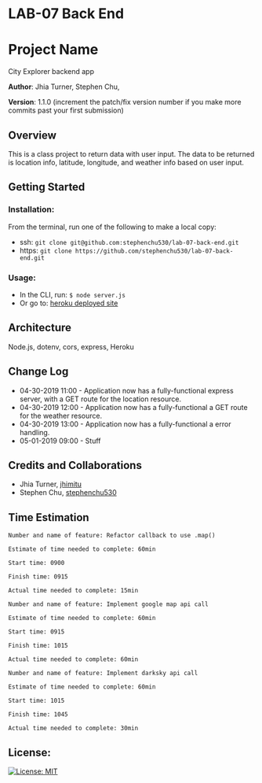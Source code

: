 # LAB-07 Back End

# Project Name

City Explorer backend app

**Author**: Jhia Turner, Stephen Chu,

**Version**: 1.1.0 (increment the patch/fix version number if you make more commits past your first submission)

## Overview
This is a class project to return data with user input. The data to be returned is location info, latitude, longitude, and weather info based on user input.

## Getting Started

### Installation:
From the terminal, run one of the following to make a local copy:
* ssh: `git clone git@github.com:stephenchu530/lab-07-back-end.git`
* https: `git clone https://github.com/stephenchu530/lab-07-back-end.git`

### Usage:
* In the CLI, run: `$ node server.js`
* Or go to: [heroku deployed site](https://glacial-eyrie-10319.herokuapp.com/)


## Architecture
  Node.js, dotenv, cors, express, Heroku

## Change Log

* 04-30-2019 11:00 - Application now has a fully-functional express server, with a GET route for the location resource.
* 04-30-2019 12:00 - Application now has a fully-functional a GET route for the weather resource.
* 04-30-2019 13:00 - Application now has a fully-functional a error handling.
* 05-01-2019 09:00 - Stuff


## Credits and Collaborations
* Jhia Turner, [jhimitu](https://github.com/jhimitu)
* Stephen Chu, [stephenchu530](https://github.com/stephenchu530)

## Time Estimation
```
Number and name of feature: Refactor callback to use .map()

Estimate of time needed to complete: 60min

Start time: 0900

Finish time: 0915

Actual time needed to complete: 15min
```
```
Number and name of feature: Implement google map api call

Estimate of time needed to complete: 60min

Start time: 0915

Finish time: 1015

Actual time needed to complete: 60min
```
```
Number and name of feature: Implement darksky api call

Estimate of time needed to complete: 60min

Start time: 1015

Finish time: 1045

Actual time needed to complete: 30min
```

## License:
[![License: MIT](https://img.shields.io/badge/License-MIT-yellow.svg)](https://github.com/stephenchu530/lab-07-back-end/blob/master/LICENSE)
